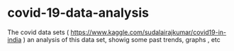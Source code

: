 # covid-19-data-analysis
The covid data sets ( https://www.kaggle.com/sudalairajkumar/covid19-in-india )
 an analysis of this data set, showig some past trends, graphs , etc
